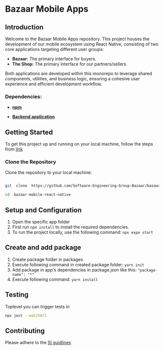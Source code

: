 # Bazaar Mobile Apps

  

## Introduction

Welcome to the Bazaar Mobile Apps repository. This project houses the development of our mobile ecosystem using React Native, consisting of two core applications targeting different user groups:

*   **Bazaar:** The primary interface for buyers.
*   **The Shop:** The primary interface for our partners/sellers.

Both applications are developed within this monorepo to leverage shared components, utilities, and business logic, ensuring a cohesive user experience and efficient development workflow.

### Dependencies:

- **[npm](https://nodejs.org/en/download)**

- **[Backend application](https://github.com/Software-Engineering-Group-Bazaar/bazaar-backend)**


## Getting Started

  

To get this project up and running on your local machine, follow the steps from [link](https://docs.expo.dev/get-started/set-up-your-environment/)
  

### Clone the Repository

  

Clone the repository to your local machine:

  

```bash

git  clone  https://github.com/Software-Engineering-Group-Bazaar/bazaar-mobile-react-native.git

cd  bazaar-mobile-react-native
```

## Setup and Configuration

1. Open the specific app folder
2. First run `npm install` to install the required dependencies.
3. To run the project locally, use the following command: `npx expo start`

## Create and add package

1. Create package folder in packages
2. Execute following command in created package folder: `yarn init`
3. Add package in app's dependencies in package.json like this: `"package-name": "*"`
4. Execute following command: `yarn install`

## Testing
 Toplevel you can trigger tests in 
 
```bash
npx jest --watchAll
```

## Contributing
Please adhere to the [SI guidlines](https://www.atlassian.com/git/tutorials/comparing-workflows/gitflow-workflow)
